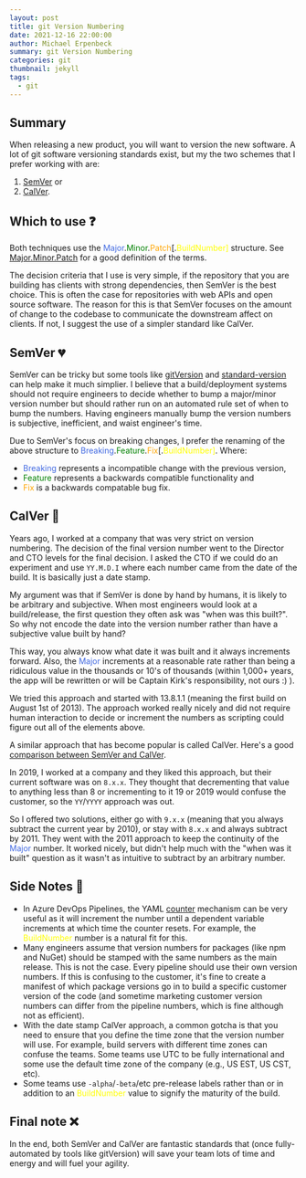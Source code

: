 ```yaml
---
layout: post
title: git Version Numbering
date: 2021-12-16 22:00:00
author: Michael Erpenbeck
summary: git Version Numbering
categories: git
thumbnail: jekyll
tags:
  - git
---
```


## Summary

When releasing a new product, you will want to version the new software.  A lot of git software versioning standards exist, but my the two schemes that I prefer working with are:
1. [SemVer](https://semver.org/) or
2. [CalVer](https://calver.org/).

## Which to use ❓
Both techniques use the <span style="color:royalblue">Major</span>.<span style="color:green">Minor</span>.<span style="color:orange">Patch</span>[.<span style="color:yellow">BuildNumber]</span> structure. See [Major.Minor.Patch](https://medium.com/fiverr-engineering/major-minor-patch-a5298e2e1798) for a good definition of the terms.

The decision criteria that I use is very simple, if the repository that you are building has clients with strong dependencies, then SemVer is the best choice.  This is often the case for repositories with web APIs and open source software.  The reason for this is that SemVer focuses on the amount of change to the codebase to communicate the downstream affect on clients.  If not, I suggest the use of a simpler standard like CalVer.

## SemVer 💔

SemVer can be tricky but some tools like [gitVersion](https://github.com/GitTools/GitVersion) and [standard-version](https://github.com/conventional-changelog/standard-version) can help make it much simplier.  I believe that a build/deployment systems should not require engineers to decide whether to bump a major/minor version number but should rather run on an automated rule set of when to bump the numbers.  Having engineers manually bump the version numbers is subjective, inefficient, and waist engineer's time.

Due to SemVer's focus on breaking changes, I prefer the renaming of the above structure to <span style="color:royalblue">Breaking</span>.<span style="color:green">Feature</span>.<span style="color:orange">Fix</span>[.<span style="color:yellow">BuildNumber]</span>.  Where:
-  <span style="color:royalblue">Breaking</span> represents a incompatible change with the previous version, 
- <span style="color:green">Feature</span> represents a backwards compatible functionality and 
- <span style="color:orange">Fix</span> is a backwards compatable bug fix.

## CalVer 📆

Years ago, I worked at a company that was very strict on version numbering. The decision of the final version number went to the Director and CTO levels for the final decision. I asked the CTO if we could do an experiment and use `YY.M.D.I` where each number came from the date of the build. It is basically just a date stamp.

My argument was that if SemVer is done by hand by humans, it is likely to be arbitrary and subjective. When most engineers would look at a build/release, the first question they often ask was "when was this built?". So why not encode the date into the version number rather than have a subjective value built by hand?  

This way, you always know what date it was built and it always increments forward.  Also, the <span style="color:royalblue">Major</span> increments at a reasonable rate rather than being a ridiculous value in the thousands or 10's of thousands (within 1,000+ years, the app will be rewritten or will be Captain Kirk's responsibility, not ours :) ).

We tried this approach and started with 13.8.1.1 (meaning the first build on August 1st of 2013). The approach worked really nicely and did not require human interaction to decide or increment the numbers as scripting could figure out all of the elements above.

A similar approach that has become popular is called CalVer. Here's a good [comparison between SemVer and CalVer](https://mikestaszel.com/2021/04/03/semver-vs-calver-and-why-i-use-both/).

In 2019, I worked at a company and they liked this approach, but their current software was on `8.x.x`. They thought that decrementing that value to anything less than 8 or incrementing to it 19 or 2019 would confuse the customer, so the `YY`/`YYYY` approach was out. 

So I offered two solutions, either go with `9.x.x` (meaning that you always subtract the current year by 2010), or stay with `8.x.x` and always subtract by 2011. They went with the 2011 approach to keep the continuity of the <span style="color:royalblue">Major</span> number. It worked nicely, but didn't help much with the "when was it built" question as it wasn't as intuitive to subtract by an arbitrary number.

## Side Notes 📝

- In Azure DevOps Pipelines, the YAML [counter](https://docs.microsoft.com/en-us/azure/devops/pipelines/process/expressions?view=azure-devops#counter) mechanism can be very useful as it will increment the number until a dependent variable increments at which time the counter resets.  For example, the <span style="color:yellow">BuildNumber</span> number is a natural fit for this.
- Many engineers assume that version numbers for packages (like npm and NuGet) should be stamped with the same numbers as the main release.  This is not the case.  Every pipeline should use their own version numbers.  If this is confusing to the customer, it's fine to create a manifest of which package versions go in to build a specific customer version of the code (and sometime marketing customer version numbers can differ from the pipeline numbers, which is fine although not as efficient).
- With the date stamp CalVer approach, a common gotcha is that you need to ensure that you define the time zone that the version number will use. For example, build servers with different time zones can confuse the teams.  Some teams use UTC to be fully international and some use the default time zone of the company (e.g., US EST, US CST, etc).
- Some teams use `-alpha`/`-beta`/etc pre-release labels rather than or in addition to an <span style="color:yellow">BuildNumber</span> value to signify the maturity of the build.

## Final note ❌

In the end, both SemVer and CalVer are fantastic standards that (once fully-automated by tools like gitVersion) will save your team lots of time and energy and will fuel your agility.